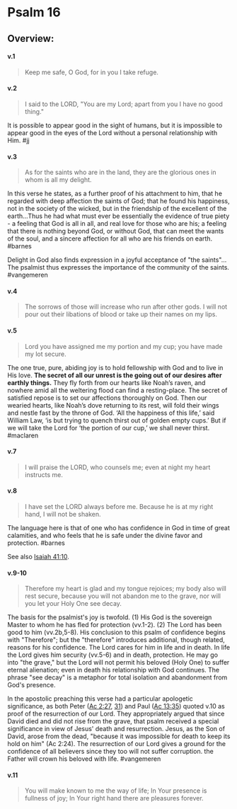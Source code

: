 # Psalm 16

## Overview:


#### v.1
>Keep me safe, O God, for in you I take refuge.

#### v.2
>I said to the LORD, "You are my Lord; apart from you I have no good thing."

It is possible to appear good in the sight of humans, but it is impossible to appear good in the eyes of the Lord without a personal relationship with Him.
#jj 

#### v.3
>As for the saints who are in the land, they are the glorious ones in whom is all my delight.

In this verse he states, as a further proof of his attachment to him, that he regarded with deep affection the saints of God; that he found his happiness, not in the society of the wicked, but in the friendship of the excellent of the earth...Thus he had what must ever be essentially the evidence of true piety - a feeling that God is all in all, and real love for those who are his; a feeling that there is nothing beyond God, or without God, that can meet the wants of the soul, and a sincere affection for all who are his friends on earth.
#barnes 

Delight in God also finds expression in a joyful acceptance of "the saints"... The psalmist thus expresses the importance of the community of the saints.
#vangemeren

#### v.4
>The sorrows of those will increase who run after other gods. I will not pour out their libations of blood or take up their names on my lips.

#### v.5
>Lord you have assigned me my portion and my cup; you have made my lot secure.

The one true, pure, abiding joy is to hold fellowship with God and to live in His love. **The secret of all our unrest is the going out of our desires after earthly things.** They fly forth from our hearts like Noah’s raven, and nowhere amid all the weltering flood can find a resting-place. The secret of satisfied repose is to set our affections thoroughly on God. Then our wearied hearts, like Noah’s dove returning to its rest, will fold their wings and nestle fast by the throne of God. ‘All the happiness of this life,’ said William Law, ‘is but trying to quench thirst out of golden empty cups.’ But if we will take the Lord for ‘the portion of our cup,’ we shall never thirst.
#maclaren 

#### v.7
>I will praise the LORD, who counsels me; even at night my heart instructs me.

#### v.8
>I have set the LORD always before me. Because he is at my right hand, I will not be shaken.

The language here is that of one who has confidence in God in time of great calamities, and who feels that he is safe under the divine favor and protection.
#barnes 

See also [Isaiah 41:10](Isaiah41#v.10).

#### v.9-10
>Therefore my heart is glad and my tongue rejoices; my body also will rest secure, because you will not abandon me to the grave, nor will you let your Holy One see decay.

The basis for the psalmist's joy is twofold. (1) His God is the sovereign Master to whom he has fled for protection (vv.1-2). (2) The Lord has been good to him (vv.2b,5-8). His conclusion to this psalm of confidence begins with "Therefore"; but the "therefore" introduces additional, though related, reasons for his confidence. The Lord cares for him in life and in death. In life the Lord gives him security (vv.5-6) and in death, protection. He may go into "the grave," but the Lord will not permit his beloved (Holy One) to suffer eternal alienation; even in death his relationship with God continues. The phrase "see decay" is a metaphor for total isolation and abandonment from God's presence.

In the apostolic preaching this verse had a particular apologetic significance, as both Peter ([Ac 2:27](Acts2#v.27), [31](Acts2#v.31)) and Paul ([Ac 13:35](Acts13#v.35)) quoted v.10 as proof of the resurrection of our Lord. They appropriately argued that since David died and did not rise from the grave, that psalm received a special significance in view of Jesus' death and resurrection. Jesus, as the Son of David, arose from the dead, "because it was impossible for death to keep its hold on him" (Ac 2:24). The resurrection of our Lord gives a ground for the confidence of all believers since they too will not suffer corruption. the Father will crown his beloved with life.
#vangemeren 

#### v.11
>You will make known to me the way of life; In Your presence is fullness of joy; In Your right hand there are pleasures forever.


